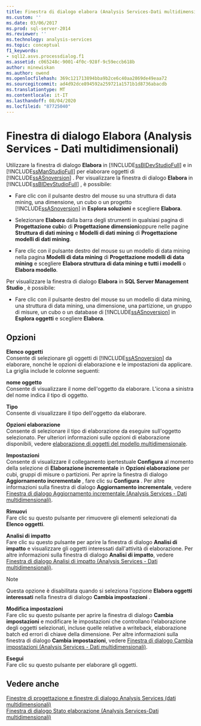 ```yaml
---
title: Finestra di dialogo elabora (Analysis Services-Dati multidimensionali) | Microsoft Docs
ms.custom: ''
ms.date: 03/06/2017
ms.prod: sql-server-2014
ms.reviewer: ''
ms.technology: analysis-services
ms.topic: conceptual
f1_keywords:
- sql12.asvs.processdialog.f1
ms.assetid: c065248c-9001-4f0c-928f-9c59eccb618b
author: minewiskan
ms.author: owend
ms.openlocfilehash: 369c121713894bba9b2ce6c40aa2869de49eaa72
ms.sourcegitcommit: ad4d92dce894592a259721a1571b1d8736abacdb
ms.translationtype: MT
ms.contentlocale: it-IT
ms.lasthandoff: 08/04/2020
ms.locfileid: "87725040"
---
```

# <a name="process-dialog-box-analysis-services---multidimensional-data"></a>Finestra di dialogo Elabora (Analysis Services - Dati multidimensionali)
  Utilizzare la finestra di dialogo **Elabora** in [!INCLUDE[ssBIDevStudioFull](../includes/ssbidevstudiofull-md.md)] e in [!INCLUDE[ssManStudioFull](../includes/ssmanstudiofull-md.md)] per elaborare oggetti di [!INCLUDE[ssASnoversion](../includes/ssasnoversion-md.md)] . Per visualizzare la finestra di dialogo **Elabora** in [!INCLUDE[ssBIDevStudioFull](../includes/ssbidevstudiofull-md.md)] , è possibile:  
  
-   Fare clic con il pulsante destro del mouse su una struttura di data mining, una dimensione, un cubo o un progetto [!INCLUDE[ssASnoversion](../includes/ssasnoversion-md.md)] in **Esplora soluzioni** e scegliere **Elabora**.  
  
-   Selezionare **Elabora** dalla barra degli strumenti in qualsiasi pagina di **Progettazione cubi**o di **Progettazione dimensioni**oppure nelle pagine **Struttura di dati mining** e **Modelli di dati mining** di **Progettazione modelli di dati mining**.  
  
-   Fare clic con il pulsante destro del mouse su un modello di data mining nella pagina **Modelli di data mining** di **Progettazione modelli di data mining** e scegliere **Elabora struttura di data mining e tutti i modelli** o **Elabora modello**.  
  
 Per visualizzare la finestra di dialogo **Elabora** in **SQL Server Management Studio** , è possibile:  
  
-   Fare clic con il pulsante destro del mouse su un modello di data mining, una struttura di data mining, una dimensione, una partizione, un gruppo di misure, un cubo o un database di [!INCLUDE[ssASnoversion](../includes/ssasnoversion-md.md)] in **Esplora oggetti** e scegliere **Elabora**.  
  
## <a name="options"></a>Opzioni  
 **Elenco oggetti**  
 Consente di selezionare gli oggetti di [!INCLUDE[ssASnoversion](../includes/ssasnoversion-md.md)] da elaborare, nonché le opzioni di elaborazione e le impostazioni da applicare. La griglia include le colonne seguenti:  
  
 **nome oggetto**  
 Consente di visualizzare il nome dell'oggetto da elaborare. L'icona a sinistra del nome indica il tipo di oggetto.  
  
 **Tipo**  
 Consente di visualizzare il tipo dell'oggetto da elaborare.  
  
 **Opzioni elaborazione**  
 Consente di selezionare il tipo di elaborazione da eseguire sull'oggetto selezionato. Per ulteriori informazioni sulle opzioni di elaborazione disponibili, vedere [elaborazione di oggetti del modello multidimensionale](multidimensional-models/processing-a-multidimensional-model-analysis-services.md).  
  
 **Impostazioni**  
 Consente di visualizzare il collegamento ipertestuale **Configura** al momento della selezione di **Elaborazione incrementale** in **Opzioni elaborazione** per cubi, gruppi di misure o partizioni. Per aprire la finestra di dialogo **Aggiornamento incrementale** , fare clic su **Configura** . Per altre informazioni sulla finestra di dialogo **Aggiornamento incrementale**, vedere [Finestra di dialogo Aggiornamento incrementale &#40;Analysis Services - Dati multidimensionali&#41;](incremental-update-dialog-box-analysis-services-multidimensional-data.md).  
  
 **Rimuovi**  
 Fare clic su questo pulsante per rimuovere gli elementi selezionati da **Elenco oggetti**.  
  
 **Analisi di impatto**  
 Fare clic su questo pulsante per aprire la finestra di dialogo **Analisi di impatto** e visualizzare gli oggetti interessati dall'attività di elaborazione. Per altre informazioni sulla finestra di dialogo **Analisi di impatto**, vedere [Finestra di dialogo Analisi di impatto &#40;Analysis Services - Dati multidimensionali&#41;](impact-analysis-dialog-box-analysis-services-multidimensional-data.md).  
  
> [!NOTE]  
>  Questa opzione è disabilitata quando si seleziona l'opzione **Elabora oggetti interessati** nella finestra di dialogo **Cambia impostazioni** .  
  
 **Modifica impostazioni**  
 Fare clic su questo pulsante per aprire la finestra di dialogo **Cambia impostazioni** e modificare le impostazioni che controllano l'elaborazione degli oggetti selezionati, incluse quelle relative a writeback, elaborazione batch ed errori di chiave della dimensione. Per altre informazioni sulla finestra di dialogo **Cambia impostazioni**, vedere [Finestra di dialogo Cambia impostazioni &#40;Analysis Services - Dati multidimensionali&#41;](change-settings-dialog-box-analysis-services-multidimensional-data.md).  
  
 **Esegui**  
 Fare clic su questo pulsante per elaborare gli oggetti.  
  
## <a name="see-also"></a>Vedere anche  
 [Finestre di progettazione e finestre di dialogo Analysis Services &#40;dati multidimensionali&#41;](analysis-services-designers-and-dialog-boxes-multidimensional-data.md)   
 [Finestra di dialogo Stato elaborazione &#40;Analysis Services-Dati multidimensionali&#41;](process-progress-dialog-box-analysis-services-multidimensional-data.md)  
  
  
